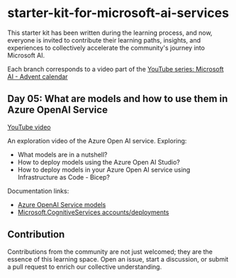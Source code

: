 # starter-kit-for-microsoft-ai-services

This starter kit has been written during the learning process, and now, everyone is invited to
contribute their learning paths, insights, and experiences to collectively accelerate the
community's journey into Microsoft AI.

Each branch corresponds to a video part of the [YouTube series: Microsoft AI - Advent calendar](https://www.youtube.com/watch?v=w7vU_szVncI&list=PLnh_yRm70-C2QtNLJ4q3_-O91EqjJbRbx)

## Day 05: What are models and how to use them in Azure OpenAI Service

[YouTube video](https://youtu.be/LdKUmuzWmFs)

An exploration video of the Azure Open AI service. Exploring:

- What models are in a nutshell?
- How to deploy models using the Azure Open AI Studio?
- How to deploy models in your Azure Open AI service using Infrastructure as Code - Bicep?

Documentation links:

- [Azure OpenAI Service models](https://learn.microsoft.com/en-us/azure/ai-services/openai/concepts/models?wt.mc_id=DT-MVP-5005327)
- [Microsoft.CognitiveServices accounts/deployments](https://learn.microsoft.com/en-us/azure/templates/microsoft.cognitiveservices/accounts/deployments?pivots=deployment-language-bicep?wt.mc_id=DT-MVP-5005327)

## Contribution

Contributions from the community are not just welcomed; they are the essence of this learning space.
Open an issue, start a discussion, or submit a pull request to enrich our collective understanding.
